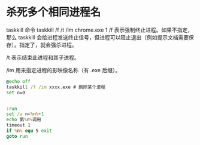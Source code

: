 # 杀死多个相同进程名
taskkill 命令
taskkill /f /t /im chrome.exe
1
/f 表示强制终止进程。如果不指定，那么 taskkill 会给进程发送终止信号，但进程可以阻止退出（例如提示文档需要保存）。指定了，就会强杀进程。 

/t 表示结束此进程和其子进程。

/im 用来指定进程的影映像名称（有 .exe 后缀）。

```cmd
@echo off
taskkill /f /im xxxx.exe # 删除某个进程
set n=0


:run
set /a n=%n%+1
echo 第%n%调用
timeout 1
if %n% equ 5 exit
goto run
```